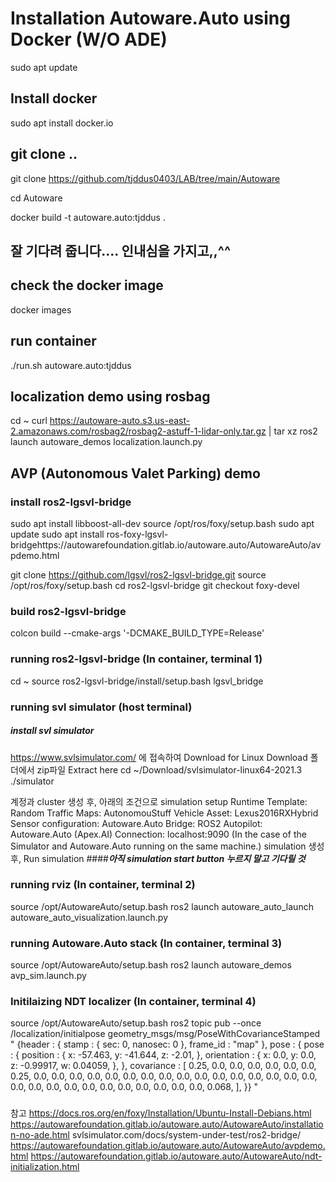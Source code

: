 # Installation Autoware.Auto using Docker (W/O ADE)

sudo apt update

## Install docker
sudo apt install docker.io

## git clone ..
git clone https://github.com/tjddus0403/LAB/tree/main/Autoware

cd Autoware

docker build -t autoware.auto:tjddus .

## 잘 기다려 줍니다.... 인내심을 가지고,,^^

## check the docker image
docker images

## run container
./run.sh autoware.auto:tjddus

## localization demo using rosbag
cd ~
curl https://autoware-auto.s3.us-east-2.amazonaws.com/rosbag2/rosbag2-astuff-1-lidar-only.tar.gz | tar xz
ros2 launch autoware_demos localization.launch.py 

## AVP (Autonomous Valet Parking) demo
### install ros2-lgsvl-bridge
sudo apt install libboost-all-dev
source /opt/ros/foxy/setup.bash
sudo apt update
sudo apt install ros-foxy-lgsvl-bridgehttps://autowarefoundation.gitlab.io/autoware.auto/AutowareAuto/avpdemo.html

git clone https://github.com/lgsvl/ros2-lgsvl-bridge.git
source /opt/ros/foxy/setup.bash
cd ros2-lgsvl-bridge
git checkout foxy-devel

### build ros2-lgsvl-bridge
colcon build --cmake-args '-DCMAKE_BUILD_TYPE=Release'

### running ros2-lgsvl-bridge (In container, terminal 1)
cd ~
source ros2-lgsvl-bridge/install/setup.bash
lgsvl_bridge

### running svl simulator (host terminal)
##### install svl simulator
https://www.svlsimulator.com/ 에 접속하여 Download for Linux
Download 폴더에서 zip파일 Extract here
cd ~/Download/svlsimulator-linux64-2021.3
./simulator

계정과 cluster 생성 후, 아래의 조건으로 simulation setup
Runtime Template: Random Traffic
Maps: AutonomouStuff
Vehicle Asset: Lexus2016RXHybrid
Sensor configuration: Autoware.Auto
Bridge: ROS2
Autopilot: Autoware.Auto (Apex.AI)
Connection: localhost:9090 (In the case of the Simulator and Autoware.Auto running on the same machine.)
simulation 생성 후, Run simulation
####*****아직 simulation start button 누르지 말고 기다릴 것*****

### running rviz (In container, terminal 2)
source /opt/AutowareAuto/setup.bash
ros2 launch autoware_auto_launch autoware_auto_visualization.launch.py

### running Autoware.Auto stack (In container, terminal 3)
source /opt/AutowareAuto/setup.bash
ros2 launch autoware_demos avp_sim.launch.py

### Initilaizing NDT localizer (In container, terminal 4)
source /opt/AutowareAuto/setup.bash
ros2 topic pub --once /localization/initialpose geometry_msgs/msg/PoseWithCovarianceStamped "
{header : {
    stamp : {
        sec: 0,
        nanosec: 0
    },
    frame_id : "map"
},
pose : {
    pose : {
        position : {
            x: -57.463,
            y: -41.644,
            z: -2.01,
        },
        orientation : {
            x: 0.0,
            y: 0.0,
            z: -0.99917,
            w: 0.04059,
        },
    },
    covariance : [
        0.25, 0.0,  0.0, 0.0, 0.0, 0.0,
        0.0,  0.25, 0.0, 0.0, 0.0, 0.0,
        0.0,  0.0,  0.0, 0.0, 0.0, 0.0,
        0.0,  0.0,  0.0, 0.0, 0.0, 0.0,
        0.0,  0.0,  0.0, 0.0, 0.0, 0.0,
        0.0,  0.0,  0.0, 0.0, 0.0, 0.068,
    ],
}}
"
### 


참고
https://docs.ros.org/en/foxy/Installation/Ubuntu-Install-Debians.html
https://autowarefoundation.gitlab.io/autoware.auto/AutowareAuto/installation-no-ade.html
svlsimulator.com/docs/system-under-test/ros2-bridge/
https://autowarefoundation.gitlab.io/autoware.auto/AutowareAuto/avpdemo.html
https://autowarefoundation.gitlab.io/autoware.auto/AutowareAuto/ndt-initialization.html
